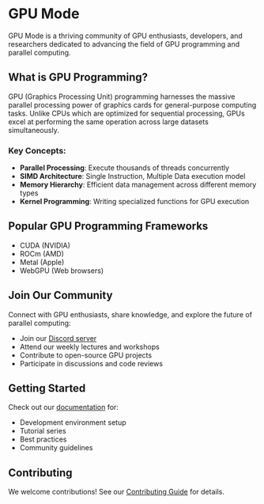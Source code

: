 # GPU Mode

GPU Mode is a thriving community of GPU enthusiasts, developers, and researchers dedicated to advancing the field of GPU programming and parallel computing.

## What is GPU Programming?

GPU (Graphics Processing Unit) programming harnesses the massive parallel processing power of graphics cards for general-purpose computing tasks. Unlike CPUs which are optimized for sequential processing, GPUs excel at performing the same operation across large datasets simultaneously.

### Key Concepts:

- **Parallel Processing**: Execute thousands of threads concurrently
- **SIMD Architecture**: Single Instruction, Multiple Data execution model
- **Memory Hierarchy**: Efficient data management across different memory types
- **Kernel Programming**: Writing specialized functions for GPU execution

## Popular GPU Programming Frameworks

- CUDA (NVIDIA)
- ROCm (AMD)
- Metal (Apple)
- WebGPU (Web browsers)

## Join Our Community

Connect with GPU enthusiasts, share knowledge, and explore the future of parallel computing:

- Join our [Discord server](https://discord.gg/gpumode)
- Attend our weekly lectures and workshops
- Contribute to open-source GPU projects
- Participate in discussions and code reviews

## Getting Started

Check out our [documentation](./site/docs) for:
- Development environment setup
- Tutorial series
- Best practices
- Community guidelines

## Contributing

We welcome contributions! See our [Contributing Guide](CONTRIBUTING.md) for details.

